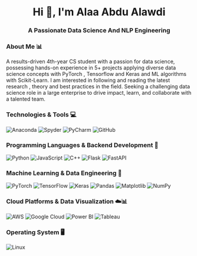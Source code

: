 <h1 align="center">Hi 👋, I'm Alaa Abdu Alawdi</h1>
<h3 align="center">A Passionate Data Science And NLP Engineering</h3>

### About Me 📊
A results-driven 4th-year CS student with a passion for data science, possessing hands-on experience in 5+ projects applying diverse data science concepts with PyTorch , Tensorflow and Keras and ML algorithms with Scikit-Learn. I am interested in following and reading the latest research , theory and best practices in the field. Seeking a challenging data science role in a large enterprise to drive impact, learn, and collaborate with a talented team.


### Technologies & Tools 💻
![Anaconda](https://img.shields.io/badge/Anaconda-%2344A833.svg?style=for-the-badge&logo=anaconda&logoColor=white) ![Spyder](https://img.shields.io/badge/Spyder-838485?style=for-the-badge&logo=spyder%20ide&logoColor=maroon) ![PyCharm](https://img.shields.io/badge/pycharm-143?style=for-the-badge&logo=pycharm&logoColor=black&color=black&labelColor=green) ![GitHub](https://img.shields.io/badge/github-%23121011.svg?style=for-the-badge&logo=github&logoColor=white)

### Programming Languages & Backend Development 🚀
![Python](https://img.shields.io/badge/python-3670A0?style=for-the-badge&logo=python&logoColor=ffdd54)  ![JavaScript](https://img.shields.io/badge/JavaScript-%23F7DF1E.svg?style=for-the-badge&logo=javascript&logoColor=black) ![C++](https://img.shields.io/badge/c++-%2300599C.svg?style=for-the-badge&logo=c%2B%2B&logoColor=white) ![Flask](https://img.shields.io/badge/Flask-%23000000.svg?style=for-the-badge&logo=flask&logoColor=white) ![FastAPI](https://img.shields.io/badge/FastAPI-%23000000.svg?style=for-the-badge&logo=fastapi&logoColor=white)

### Machine Learning & Data Engineering 🤖
![PyTorch](https://img.shields.io/badge/PyTorch-%23EE4C2C.svg?style=for-the-badge&logo=PyTorch&logoColor=white) ![TensorFlow](https://img.shields.io/badge/TensorFlow-%23FF6F00.svg?style=for-the-badge&logo=TensorFlow&logoColor=white) ![Keras](https://img.shields.io/badge/Keras-%23D00000.svg?style=for-the-badge&logo=Keras&logoColor=white) ![Pandas](https://img.shields.io/badge/pandas-%23150458.svg?style=for-the-badge&logo=pandas&logoColor=white) ![Matplotlib](https://img.shields.io/badge/Matplotlib-%23ffffff.svg?style=for-the-badge&logo=Matplotlib&logoColor=black) ![NumPy](https://img.shields.io/badge/numpy-%23013243.svg?style=for-the-badge&logo=numpy&logoColor=white)

### Cloud Platforms & Data Visualization ☁️📊
![AWS](https://img.shields.io/badge/AWS-%23FF9900.svg?style=for-the-badge&logo=amazon-aws&logoColor=white) ![Google Cloud](https://img.shields.io/badge/Google%20Cloud-%234285F4.svg?style=for-the-badge&logo=google-cloud&logoColor=white) ![Power BI](https://img.shields.io/badge/Power%20BI-%23F2C811.svg?style=for-the-badge&logo=powerbi&logoColor=black) ![Tableau](https://img.shields.io/badge/Tableau-%23006599.svg?style=for-the-badge&logo=tableau&logoColor=white)

### Operating System 🖥️
![Linux](https://img.shields.io/badge/Linux-FCC624?style=for-the-badge&logo=linux&logoColor=black)

